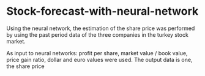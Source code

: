 # Stock-forecast-with-neural-network

Using the neural network, the estimation of the share price was performed by using the past period data of the three companies in the turkey stock market.

As input to neural networks: profit per share, market value / book value, price gain ratio, dollar and euro values were used. 
The output data is one, the share price
